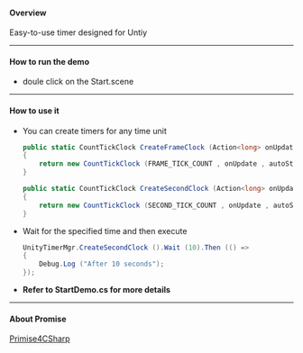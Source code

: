 

#### Overview

Easy-to-use timer designed for Untiy

------

#### How to run the demo

* doule click on the Start.scene

------

#### How to use it

* You can create timers for any time unit

  ```c#
  public static CountTickClock CreateFrameClock (Action<long> onUpdate , bool autoStart = true)
  {
      return new CountTickClock (FRAME_TICK_COUNT , onUpdate , autoStart);
  }
  
  public static CountTickClock CreateSecondClock (Action<long> onUpdate , bool autoStart = true)
  {
      return new CountTickClock (SECOND_TICK_COUNT , onUpdate , autoStart);
  }
  ```

* Wait for the specified time and then execute

  ```c#
  UnityTimerMgr.CreateSecondClock ().Wait (10).Then (() => 
  {
      Debug.Log ("After 10 seconds");
  });
  ```

* **Refer to StartDemo.cs for more details**

------

#### About Promise
[Primise4CSharp](https://github.com/Wilson403/Primise4CSharp)
